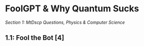 # FoolGPT & Why Quantum Sucks
*Section 1: MtDscp Questions, Physics & Computer Science*

## 1.1: Fool the Bot **[4]**